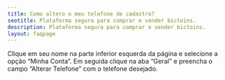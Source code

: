 ```yaml
---
title: Como altero o meu telefone de cadastro?
seotitle: Plataforma segura para comprar e vender bictoins.
description: Plataforma segura para comprar e vender bictoins.
layout: faqpage
---
```

Clique em seu nome na parte inferior esquerda da página e selecione a opção “Minha Conta”. Em seguida clique na aba “Geral” e preencha o campo “Alterar Telefone” com o telefone desejado. 
